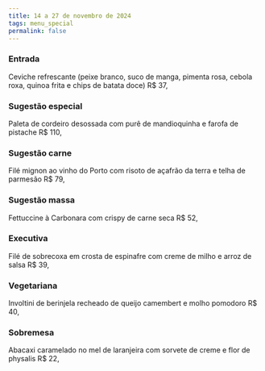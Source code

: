 ```yaml
---
title: 14 a 27 de novembro de 2024
tags: menu_special
permalink: false
---
```

### E﻿ntrada

Ceviche refrescante (peixe branco, suco de manga, pimenta rosa, cebola roxa, quinoa frita e chips de batata doce) R$ 37,

### Sugestão especial

Paleta de cordeiro desossada com purê de mandioquinha e farofa de pistache R$ 110,

### Sugestão carne

Filé mignon ao vinho do Porto com risoto de açafrão da terra e telha de parmesão R$ 79,

### Sugestão massa

Fettuccine à Carbonara com crispy de carne seca R$ 52,

### Executiva

Filé de sobrecoxa em crosta de espinafre com creme de milho e arroz de salsa R$ 39,

### **Vegetariana**

Involtini de berinjela recheado de queijo camembert e molho pomodoro R$ 40,

### Sobremesa

Abacaxi caramelado no mel de laranjeira com sorvete de creme e flor de physalis R$ 22,